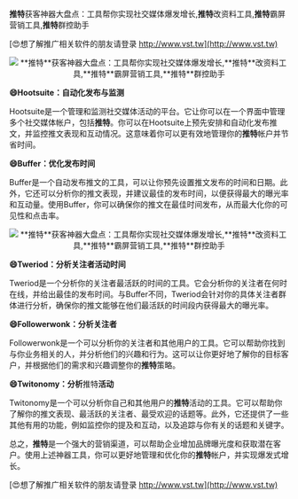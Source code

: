 **推特**获客神器大盘点：工具帮你实现社交媒体爆发增长,**推特**改资料工具,**推特**霸屏营销工具,**推特**群控助手

[😍想了解推广相关软件的朋友请登录 http://www.vst.tw](http://www.vst.tw)

 <center><img src="https://vst.tw/MP4/tuiguang/png/0.png" alt="**推特**获客神器大盘点：工具帮你实现社交媒体爆发增长,**推特**改资料工具,**推特**霸屏营销工具,**推特**群控助手"></center>

**😄Hootsuite：自动化发布与监测**

Hootsuite是一个管理和监测社交媒体活动的平台。它让你可以在一个界面中管理多个社交媒体帐户，包括**推特**。你可以在Hootsuite上预先安排和自动化发布推文，并监控推文表现和互动情况。这意味着你可以更有效地管理你的**推特**帐户并节省时间。

**😄Buffer：优化发布时间**

Buffer是一个自动发布推文的工具，可以让你预先设置推文发布的时间和日期。此外，它还可以分析你的推文表现，并建议最佳的发布时间，以便获得最大的曝光率和互动量。使用Buffer，你可以确保你的推文在最佳时间发布，从而最大化你的可见性和点击率。

 <center><img src="https://vst.tw/MP4/tuiguang/png/3.png" alt="**推特**获客神器大盘点：工具帮你实现社交媒体爆发增长,**推特**改资料工具,**推特**霸屏营销工具,**推特**群控助手"></center>

**😄Tweriod：分析关注者活动时间**

Tweriod是一个分析你的关注者最活跃的时间的工具。它会分析你的关注者在何时在线，并给出最佳的发布时间。与Buffer不同，Tweriod会针对你的具体关注者群体进行分析，确保你的推文能够在他们最活跃的时间段内获得最大的曝光率。

**😄Followerwonk：分析关注者**

Followerwonk是一个可以分析你的关注者和其他用户的工具。它可以帮助你找到与你业务相关的人，并分析他们的兴趣和行为。这可以让你更好地了解你的目标客户，并根据他们的需求和兴趣调整你的**推特**策略。

**😄Twitonomy：分析**推特**活动**

Twitonomy是一个可以分析你自己和其他用户的**推特**活动的工具。它可以帮助你了解你的推文表现、最活跃的关注者、最受欢迎的话题等。此外，它还提供了一些其他有用的功能，例如监控你的提及和互动，以及追踪与你有关的话题和关键字。

总之，**推特**是一个强大的营销渠道，可以帮助企业增加品牌曝光度和获取潜在客户。使用上述神器工具，你可以更好地管理和优化你的**推特**帐户，并实现爆发式增长。

[😍想了解推广相关软件的朋友请登录 http://www.vst.tw](http://www.vst.tw)



